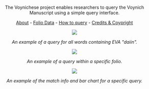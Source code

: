 <p align='center'>The Voynichese project enables researchers to query the Voynich Manuscript using a simple query interface.</p>

<p align='center'><a href='/voynichese/voynichese/blob/master/About.md'>About</a> - <a href='/voynichese/voynichese/blob/master/DataSets.md'>Folio Data</a> - <a href='/voynichese/voynichese/blob/master/QueryBasics.md'>How to query</a> - <a href='/voynichese/voynichese/blob/master/CreditsAndCopyright.md'>Credits &amp; Coypright</a></p>

<p align='center'>
<a href='http://www.voynichese.com/#/all:daiin/0'><img src='http://wiki.voynichese.googlecode.com/git/voynichese-word.png' /></a>
</p>
<p align='center'>
<i>An example of a query for all words containing EVA "daiin".</i>
</p>

<p align='center'>
<a href='http://www.voynichese.com/#/f37v/all:daiin/0'><img src='http://wiki.voynichese.googlecode.com/git/voynichese-folio.png' /></a>
</p>
<p align='center'>
<i>An example of a query within a specific folio.</i>
</p>

<p align='center'>
<a href='http://www.voynichese.com/#/all:-edy/934'><img src='http://wiki.voynichese.googlecode.com/git/voynichese-chart.png' /></a>
</p>
<p align='center'>
<i>An example of the match info and bar chart for a specific query.</i>
</p>
